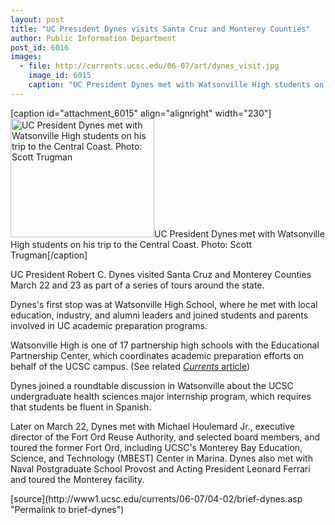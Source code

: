 ```yaml
---
layout: post
title: "UC President Dynes visits Santa Cruz and Monterey Counties"
author: Public Information Department
post_id: 6016
images:
  - file: http://currents.ucsc.edu/06-07/art/dynes_visit.jpg
    image_id: 6015
    caption: "UC President Dynes met with Watsonville High students on his trip to the Central Coast. Photo: Scott Trugman"
---
```


[caption id="attachment_6015" align="alignright" width="230"]<a href="http://localhost/mysite/wp-content/uploads/2007/04/dynes_visit.jpg"><img class="size-full wp-image-6015" src="http://localhost/mysite/wp-content/uploads/2007/04/dynes_visit.jpg" alt="UC President Dynes met with Watsonville High students on his trip to the Central Coast. Photo: Scott Trugman" width="230" height="190" /></a>UC President Dynes met with Watsonville High students on his trip to the Central Coast. Photo: Scott Trugman[/caption]
<a name="content" id="content"></a>
<p>
  UC President Robert C. Dynes visited Santa Cruz and Monterey Counties March 22 and 23 as part of a series of tours around the state.
</p>
<p>
  Dynes's first stop was at Watsonville High School, where he met with local education, industry, and alumni leaders and joined students and parents involved in UC academic preparation programs.
</p>
<p>
  Watsonville High is one of 17 partnership high schools with the Educational Partnership Center, which coordinates academic preparation efforts on behalf of the UCSC campus. (See related <a href="http://currents.ucsc.edu/06-07/03-19/epc.asp"><i>Currents</i> article</a>)
</p>
<p>
  Dynes joined a roundtable discussion in Watsonville about the UCSC undergraduate health sciences major internship program, which requires that students be fluent in Spanish.
</p>
<p>
  Later on March 22, Dynes met with Michael Houlemard Jr., executive director of the Fort Ord Reuse Authority, and selected board members, and toured the former Fort Ord, including UCSC's Monterey Bay Education, Science, and Technology (MBEST) Center in Marina. Dynes also met with Naval Postgraduate School Provost and Acting President Leonard Ferrari and toured the Monterey facility.
</p>
[source](http://www1.ucsc.edu/currents/06-07/04-02/brief-dynes.asp "Permalink to brief-dynes")
